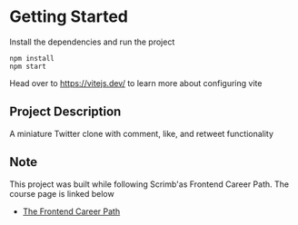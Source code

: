 # Getting Started
Install the dependencies and run the project
```
npm install
npm start
```

Head over to https://vitejs.dev/ to learn more about configuring vite


## Project Description
A miniature Twitter clone with comment, like, and retweet functionality

## Note

This project was built while following Scrimb'as Frontend Career Path. The course page is linked below

- [The Frontend Career Path](https://scrimba.com/fullstack-path-c0fullstack)

